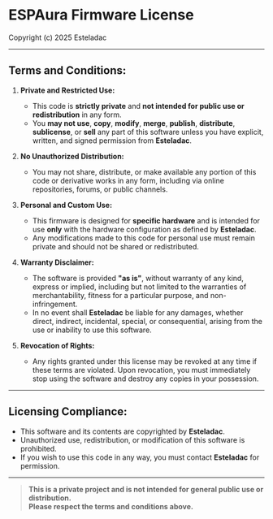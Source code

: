 # ESPAura Firmware License

Copyright (c) 2025 Esteladac

---

## Terms and Conditions:

1. **Private and Restricted Use:**
   - This code is **strictly private** and **not intended for public use or redistribution** in any form. 
   - You **may not use**, **copy**, **modify**, **merge**, **publish**, **distribute**, **sublicense**, or **sell** any part of this software unless you have explicit, written, and signed permission from **Esteladac**.

2. **No Unauthorized Distribution:**
   - You may not share, distribute, or make available any portion of this code or derivative works in any form, including via online repositories, forums, or public channels.

3. **Personal and Custom Use:**
   - This firmware is designed for **specific hardware** and is intended for use **only** with the hardware configuration as defined by **Esteladac**.  
   - Any modifications made to this code for personal use must remain private and should not be shared or redistributed.

4. **Warranty Disclaimer:**
   - The software is provided **"as is"**, without warranty of any kind, express or implied, including but not limited to the warranties of merchantability, fitness for a particular purpose, and non-infringement.  
   - In no event shall **Esteladac** be liable for any damages, whether direct, indirect, incidental, special, or consequential, arising from the use or inability to use this software.

5. **Revocation of Rights:**
   - Any rights granted under this license may be revoked at any time if these terms are violated. Upon revocation, you must immediately stop using the software and destroy any copies in your possession.

---

## Licensing Compliance:
- This software and its contents are copyrighted by **Esteladac**.  
- Unauthorized use, redistribution, or modification of this software is prohibited.  
- If you wish to use this code in any way, you must contact **Esteladac** for permission.

---

> **This is a private project and is not intended for general public use or distribution.**  
> **Please respect the terms and conditions above.**
